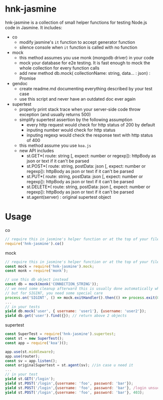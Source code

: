 # hnk-jasmine

hnk-jasmine is a collection of small helper functions for testing Node.js code in Jasmine. It includes:
- co
  - modify jasmine's `it` function to accept generator function
  - silence console when `it` function is called with no function
- mock
  - this method assumes you use monk (mongodb driver) in your code
  - mock your database for e2e testing. It is fast enough to mock the whole collection for every function calls
  - add new method db.mock( collectionName: string, data... : json) : Promise
- gendoc
  - create readme.md documenting everything described by your test case
  - use this script and never have an outdated doc ever again
- supertest
  - properly print stack trace when your server-side code throw exception (and usually returns 500)
  - simplify supertest assertion by the following assumption
    - every http request would check for http status of 200 by default
    - inputing number would check for http status
    - inputing regexp would check the response text with http status of 400
  - this method assume you use `koa.js`
  - new API includes
    - st.GET*( route: string [, expect: number or regexp]): httpBody as json or text if it can't be parsed
    - st.POST*( route: string, postData: json [, expect: number or regexp]): httpBody as json or text if it can't be parsed
    - st.PUT*( route: string, postData: json [, expect: number or regexp]): httpBody as json or text if it can't be parsed
    - st.DELETE*( route: string, postData: json [, expect: number or regexp]): httpBody as json or text if it can't be parsed
    - st.agent(server) : original supertest object
    
# Usage

co
```js
// require this in jasmine's helper function or at the top of your file
require('hnk-jasmine').co()
```
mock
```js
// require this in jasmine's helper function or at the top of your file
const mock = require('hnk-jasmine').mock;
const monk = require('monk');

// use this db object instead
const db = mock(monk('CONNECTION_STRING'));
// we need some cleanup afterward this is usually done automatically when you close db
// but for SIGINT, you need some special care
process.on('SIGINT', () => mock.exitHandler().then(() => process.exit(0)));
...
// in your tests
yield db.mock('user', { username: 'user1'}, {username: 'user2'});
yield db.get('user').find({}); // return above 2 objects
```
supertest
```js
const SuperTest = require('hnk-jasmine').supertest;
const st = new SuperTest();
const app = require('koa')();

app.use(st.middleware);
app.use(router);
const sv = app.listen();
const originalSupertest = st.agent(sv); //in case u need it
...
// in your test
yield st.GET('/login');
yield st.POST('/login',{username: 'foo', password: 'bar'});
yield st.POST('/login',{username: 'foo', password: 'bar'}, /login unsuccessful/);
yield st.POST('/login',{username: 'foo', password: 'bar'}, 403);
```
